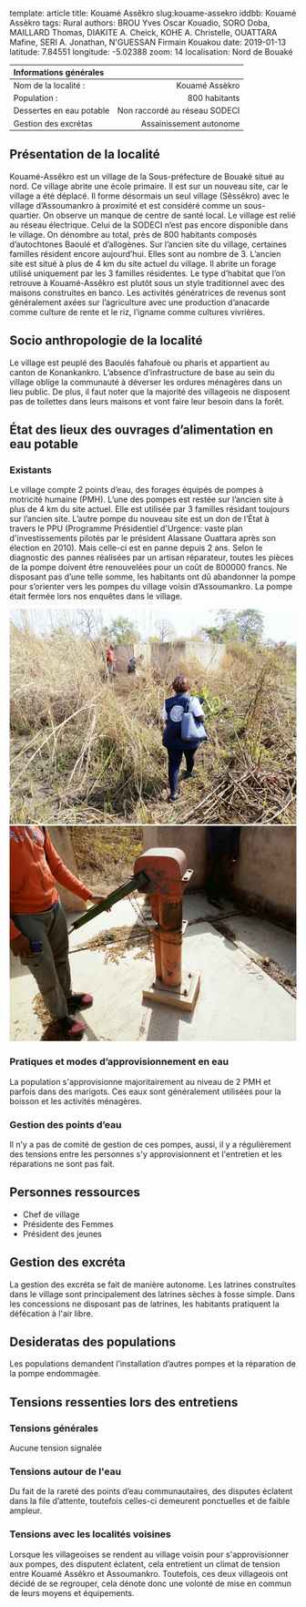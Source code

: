 template: article
title: Kouamé Assêkro
slug:kouame-assekro
iddbb: Kouamé Assèkro
tags: Rural
authors: BROU Yves Oscar Kouadio, SORO Doba, MAILLARD Thomas, DIAKITE A. Cheick, KOHE A. Christelle, OUATTARA Mafine, SERI A. Jonathan, N'GUESSAN Firmain Kouakou
date: 2019-01-13
latitude:  7.84551
longitude: -5.02388
zoom: 14
localisation: Nord de Bouaké


|Informations générales||
|:--|--:|
| Nom de la localité : | Kouamé Assèkro | 
| Population : | 800 habitants | 
| Dessertes en eau potable | Non raccordé au réseau SODECI | 
| Gestion des excrétas | Assainissement autonome | 


## Présentation de la localité
Kouamé-Assêkro est un village de la Sous-préfecture de Bouaké situé au nord. Ce village abrite une école primaire. Il est sur un nouveau site, car le village a été déplacé. Il forme désormais un seul village (Sêssêkro) avec le village d’Assoumankro à proximité et est considéré comme un sous-quartier. On observe un manque de centre de santé local. Le village est relié au réseau électrique. Celui de la SODECI n’est pas encore disponible dans le village. On dénombre au total, près de 800 habitants composés d’autochtones Baoulé et d’allogènes.
Sur l’ancien site du village, certaines familles résident encore aujourd’hui. Elles sont au nombre de 3. L’ancien site est situé à plus de 4 km du site actuel du village. Il abrite un forage utilisé uniquement par les 3 familles résidentes.
Le type d’habitat que l’on retrouve à Kouamé-Assêkro est plutôt sous un style traditionnel avec des maisons construites en banco. 
Les activités génératrices de revenus sont généralement axées sur l’agriculture avec une production d’anacarde comme culture de rente et le riz, l’igname comme cultures vivrières.

## Socio anthropologie de la localité 

Le village est peuplé des Baoulés fahafouè ou pharis et appartient au canton de Konankankro. L’absence d’infrastructure de base au sein du village oblige la communauté à déverser les ordures ménagères dans un lieu public. De plus, il faut noter que la majorité des villageois ne disposent pas de toilettes dans leurs maisons et vont faire leur besoin dans la forêt.

## État des lieux des ouvrages d’alimentation en eau potable

### Existants
Le village compte 2 points d’eau, des forages équipés de pompes à motricité humaine (PMH). L’une des pompes est restée sur l’ancien site à plus de 4 km du site actuel. Elle est utilisée par 3 familles résidant toujours sur l’ancien site. L’autre pompe du nouveau site est un don de l’État à travers le PPU (Programme Présidentiel d'Urgence: vaste plan d'investissements pilotés par le président Alassane Ouattara après son élection en 2010). Mais celle-ci est en panne depuis 2 ans. Selon le diagnostic des pannes réalisées par un artisan réparateur, toutes les pièces de la pompe doivent être renouvelées pour un coût de 800000 francs.  Ne disposant pas d’une telle somme, les habitants ont dû abandonner la pompe pour s’orienter vers les pompes du village voisin d’Assoumankro.
La pompe était fermée lors nos enquêtes dans le village.   


![PMH en panne](images/kouameassekro1.jpg "PMH en panne")
![PMH en panne](images/kouameassekro2.jpg "PMH en panne")

### Pratiques et modes d’approvisionnement en eau

La population s'approvisionne majoritairement au niveau de 2 PMH et parfois dans des marigots. Ces eaux sont généralement utilisées pour la boisson et les activités ménagères. 

### Gestion des points d’eau
Il n’y a pas de comité de gestion de ces pompes, aussi, il y a régulièrement des tensions entre les personnes s'y approvisionnent et l'entretien et les réparations ne sont pas fait.

## Personnes ressources


* Chef de village 
* Présidente des Femmes                                
* Président des jeunes

## Gestion des excréta
La gestion des excréta se fait de manière autonome. Les latrines construites dans le village sont principalement des latrines sèches à fosse simple. Dans les concessions ne disposant pas de latrines, les habitants pratiquent la défécation à l'air libre. 

## Desideratas des populations

Les populations demandent l’installation d’autres pompes et la réparation de la pompe endommagée. 

## Tensions ressenties lors des entretiens

### Tensions générales
Aucune tension signalée

### Tensions autour de l'eau
Du fait de la rareté des points d’eau communautaires, des disputes éclatent dans la file d’attente, toutefois celles-ci demeurent ponctuelles et de faible ampleur.

### Tensions avec les localités voisines

Lorsque les villageoises se rendent au village voisin pour s'approvisionner aux pompes, des disputent éclatent, cela entretient un climat de tension entre Kouamé Assêkro et Assoumankro. Toutefois, ces deux villageois ont décidé de se regrouper, cela dénote donc une volonté de mise en commun de leurs moyens et équipements.

